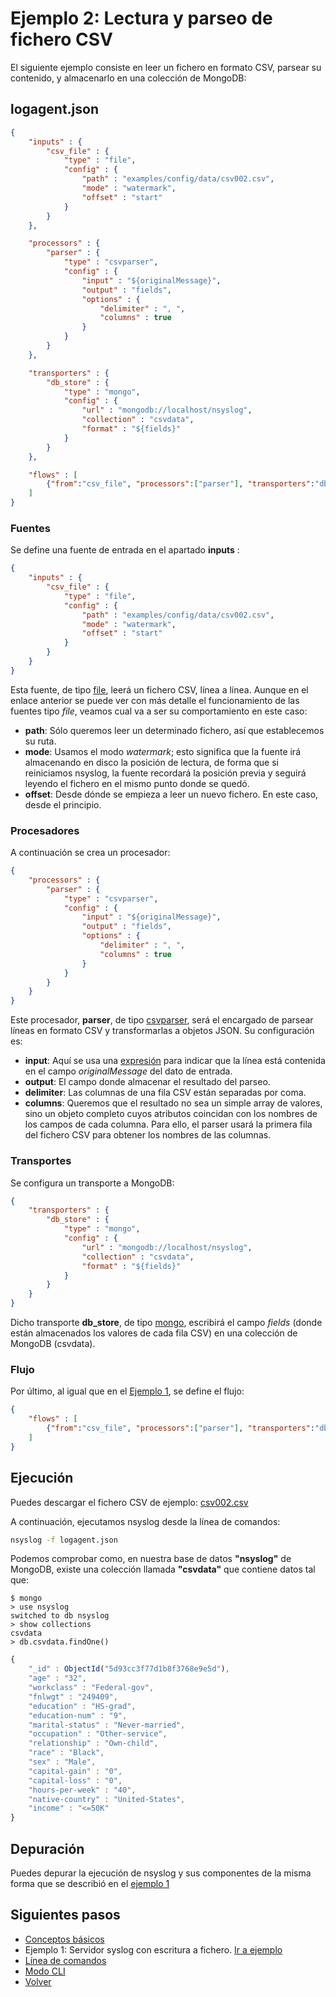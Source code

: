 # Ejemplo 2: Lectura y parseo de fichero CSV

El siguiente ejemplo consiste en leer un fichero en formato CSV, parsear su contenido, y almacenarlo en una colección de MongoDB:

## logagent.json

```json
{
	"inputs" : {
		"csv_file" : {
			"type" : "file",
			"config" : {
				"path" : "examples/config/data/csv002.csv",
				"mode" : "watermark",
				"offset" : "start"
			}
		}
	},

	"processors" : {
		"parser" : {
			"type" : "csvparser",
			"config" : {
				"input" : "${originalMessage}",
				"output" : "fields",
				"options" : {
					"delimiter" : ", ",
					"columns" : true
				}
			}
		}
	},

	"transporters" : {
		"db_store" : {
			"type" : "mongo",
			"config" : {
				"url" : "mongodb://localhost/nsyslog",
				"collection" : "csvdata",
				"format" : "${fields}"
			}
		}
	},

	"flows" : [
		{"from":"csv_file", "processors":["parser"], "transporters":"db_store"}
	]
}
```

### Fuentes
Se define una fuente de entrada en el apartado **inputs** :
```json
{
	"inputs" : {
		"csv_file" : {
			"type" : "file",
			"config" : {
				"path" : "examples/config/data/csv002.csv",
				"mode" : "watermark",
				"offset" : "start"
			}
		}
	}
}
```
Esta fuente, de tipo [file](../inputs/file.md), leerá un fichero CSV, línea a línea. Aunque en el enlace anterior se puede ver con más detalle el funcionamiento de las fuentes tipo *file*, veamos cual va a ser su comportamiento en este caso:
* **path**: Sólo queremos leer un determinado fichero, así que establecemos su ruta.
* **mode**: Usamos el modo *watermark*; esto significa que la fuente irá almacenando en disco la posición de lectura, de forma que si reiniciamos nsyslog, la fuente recordará la posición previa y seguirá leyendo el fichero en el mismo punto donde se quedó.
* **offset**: Desde dónde se empieza a leer un nuevo fichero. En este caso, desde el principio.

### Procesadores
A continuación se crea un procesador:
```json
{
	"processors" : {
		"parser" : {
			"type" : "csvparser",
			"config" : {
				"input" : "${originalMessage}",
				"output" : "fields",
				"options" : {
					"delimiter" : ", ",
					"columns" : true
				}
			}
		}
	}
}
```
Este procesador, **parser**, de tipo [csvparser](../processors/csvparser.md), será el encargado de parsear líneas en formato CSV y transformarlas a objetos JSON. Su configuración es:
* **input**: Aquí se usa una [expresión](expressions.md) para indicar que la línea está contenida en el campo *originalMessage* del dato de entrada.
* **output**: El campo donde almacenar el resultado del parseo.
* **delimiter**: Las columnas de una fila CSV están separadas por coma.
* **columns**: Queremos que el resultado no sea un simple array de valores, sino un objeto completo cuyos atributos coincidan con los nombres de los campos de cada columna. Para ello, el parser usará la primera fila del fichero CSV para obtener los nombres de las columnas.

### Transportes
Se configura un transporte a MongoDB:
```json
{
	"transporters" : {
		"db_store" : {
			"type" : "mongo",
			"config" : {
				"url" : "mongodb://localhost/nsyslog",
				"collection" : "csvdata",
				"format" : "${fields}"
			}
		}
	}
}
```

Dicho transporte **db_store**, de tipo [mongo](../transporters/mongo.md), escribirá el campo *fields* (donde están almacenados los valores de cada fila CSV) en una colección de MongoDB (csvdata).

### Flujo
Por último, al igual que en el [Ejemplo 1](example1.md), se define el flujo:
```json
{
	"flows" : [
		{"from":"csv_file", "processors":["parser"], "transporters":"db_store"}
	]
}
```

## Ejecución
Puedes descargar el fichero CSV de ejemplo: [csv002.csv](/assets/csv002.csv)

A continuación, ejecutamos nsyslog desde la línea de comandos:
```bash
nsyslog -f logagent.json
```

Podemos comprobar como, en nuestra base de datos **"nsyslog"** de MongoDB, existe una colección llamada **"csvdata"** que contiene datos tal que:
```shell
$ mongo
> use nsyslog
switched to db nsyslog
> show collections
csvdata
> db.csvdata.findOne()
```
```javascript
{
	"_id" : ObjectId("5d93cc3f77d1b8f3768e9e5d"),
	"age" : "32",
	"workclass" : "Federal-gov",
	"fnlwgt" : "249409",
	"education" : "HS-grad",
	"education-num" : "9",
	"marital-status" : "Never-married",
	"occupation" : "Other-service",
	"relationship" : "Own-child",
	"race" : "Black",
	"sex" : "Male",
	"capital-gain" : "0",
	"capital-loss" : "0",
	"hours-per-week" : "40",
	"native-country" : "United-States",
	"income" : "<=50K"
}

```

## Depuración
Puedes depurar la ejecución de nsyslog y sus componentes de la misma forma que se describió en el [ejemplo 1](example1.md)

## Siguientes pasos
* [Conceptos básicos](basics.md)
* Ejemplo 1: Servidor syslog con escritura a fichero. [Ir a ejemplo](example1.md)
* [Línea de comandos](commands.md)
* [Modo CLI](cli.md)
* [Volver](../README.md)
